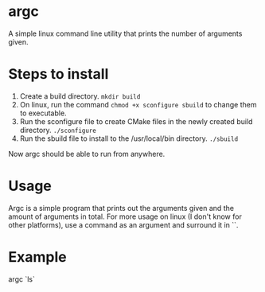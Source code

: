 # argc
A simple linux command line utility that prints the number of arguments given.

# Steps to install
1) Create a build directory. `mkdir build`
2) On linux, run the command `chmod +x sconfigure sbuild` to change them to executable.
3) Run the sconfigure file to create CMake files in the newly created build directory. `./sconfigure`
4) Run the sbuild file to install to the /usr/local/bin directory. `./sbuild`

Now argc should be able to run from anywhere.

# Usage
Argc is a simple program that prints out the arguments given and the amount of arguments in total.  For more usage on linux (I don't know for other platforms), use a command as an argument and surround it in \`\`.

# Example
argc \`ls\`
